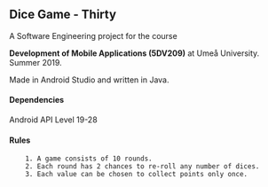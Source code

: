 ## Dice Game - Thirty

A Software Engineering project for the course 

<strong>Development of Mobile Applications (5DV209)</strong> at Umeå University. Summer 2019.

Made in Android Studio and written in Java.
#### Dependencies

Android API Level 19-28

#### Rules

        1. A game consists of 10 rounds.
        2. Each round has 2 chances to re-roll any number of dices.
        3. Each value can be chosen to collect points only once.


